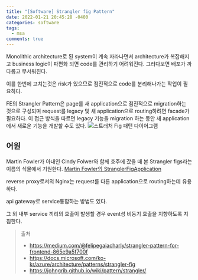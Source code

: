 ```yaml
---
title: "[Software] Strangler fig Pattern"
date: 2022-01-21 20:45:28 -0400
categories: software
tags:
  - msa
comments: true
---
```

Monolithic architecture로 된 system이 계속 자라나면서 architecture가 복잡해지고 business logic이 파편화 되면 code를 관리하기 어려워진다. 그러다보면 배포가 까다롭고 무서워진다.

이를 한번에 고치는것은 risk가 있으므로 점진적으로 code를 분리해나가는 작업이 필요하다.

FE의 Strangler Pattern은 page를 새 application으로 점진적으로 migration하는 것으로 구성되며 request를 legacy 및 새 application으로 routing하려면 facade가 필요하다. 이 접근 방식을 따르면 legacy 기능을 migration 하는 동안 새 application에서 새로운 기능을 개발할 수도 있다.
![스트래처 Fig 패턴 다이어그램](https://docs.microsoft.com/ko-kr/azure/architecture/patterns/_images/strangler.png)
## 어원
Martin Fowler가 아내인 Cindy Folwer와 함께 호주에 갔을 때 본  Strangler figs라는 이름의 식물에서 기원한다.
[Martin Fowler의 StranglerFigApplication](https://martinfowler.com/bliki/StranglerFigApplication.html)

reverse proxy로서의 Nginx는 request를 다른 application으로 routing하는데 유용하다.

api gateway로 service통합하는 방법도 있다.

그 외 내부 service 끼리의 호출이 발생할 경우 event성 비동기 호출을 지향하도록 지침한다.


> 출처
> - https://medium.com/@felipegaiacharly/strangler-pattern-for-frontend-865e9a5f700f
> - https://docs.microsoft.com/ko-kr/azure/architecture/patterns/strangler-fig
> - https://johngrib.github.io/wiki/pattern/strangler/
